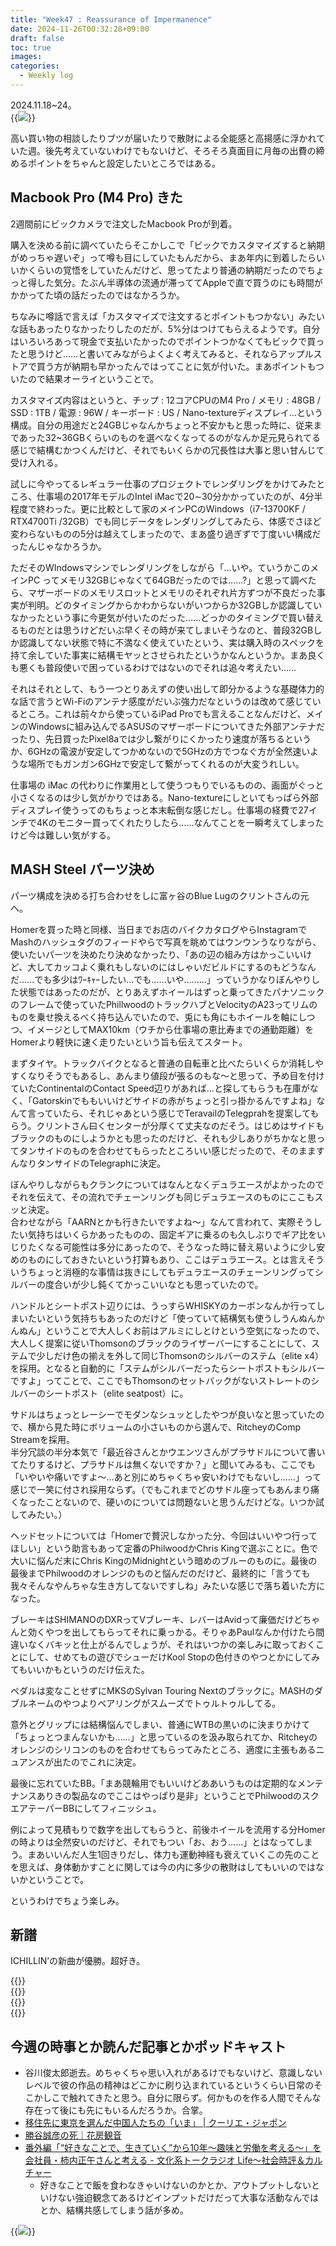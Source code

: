 ```yaml
---
title: "Week47 : Reassurance of Impermanence"
date: 2024-11-26T00:32:28+09:00
draft: false
toc: true
images:
categories:
  - Weekly log
---
```

2024.11.18~24。  
{{<image src="/images/images/241122.webp" >}}    

高い買い物の相談したりブツが届いたりで散財による全能感と高揚感に浮かれていた週。後先考えていないわけでもないけど、そろそろ真面目に月毎の出費の締めるポイントをちゃんと設定したいところではある。  

<!--more-->

## Macbook Pro (M4 Pro) きた

2週間前にビックカメラで注文したMacbook Proが到着。

購入を決める前に調べていたらそこかしこで「ビックでカスタマイズすると納期がめっちゃ遅いぞ」って噂も目にしていたもんだから、まあ年内に到着したらいいかくらいの覚悟をしていたんだけど、思ってたより普通の納期だったのでちょっと得した気分。たぶん半導体の流通が滞っててAppleで直で買うのにも時間がかかってた頃の話だったのではなかろうか。

ちなみに噂話で言えば「カスタマイズで注文するとポイントもつかない」みたいな話もあったりなかったりしたのだが、5%分はつけてもらえるようです。自分はいろいろあって現金で支払いたかったのでポイントつかなくてもビックで買ったと思うけど……と書いてみながらよくよく考えてみると、それならアップルストアで買う方が納期も早かったんではってことに気が付いた。まあポイントもついたので結果オーライということで。

カスタマイズ内容はというと、チップ : 12コアCPUのM4 Pro / メモリ : 48GB / SSD : 1TB / 電源 : 96W / キーボード : US / Nano-textureディスプレイ…という構成。自分の用途だと24GBじゃなんかちょっと不安かもと思った時に、従来まであった32~36GBくらいのものを選べなくなってるのがなんか足元見られてる感じで結構むかつくんだけど、それでもいくらかの冗長性は大事と思い甘んじて受け入れる。

試しに今やってるレギュラー仕事のプロジェクトでレンダリングをかけてみたところ、仕事場の2017年モデルのIntel iMacで20∼30分かかっていたのが、4分半程度で終わった。更に比較として家のメインPCのWindows（i7-13700KF / RTX4700Ti /32GB）でも同じデータをレンダリングしてみたら、体感でさほど変わらないものの5分は越えてしまったので、まあ盛り過ぎずで丁度いい構成だったんじゃなかろうか。

ただそのWIndowsマシンでレンダリングをしながら「…いや。ていうかこのメインPC ってメモリ32GBじゃなくて64GBだったのでは……?」と思って調べたら、マザーボードのメモリスロットとメモリのそれぞれ片方ずつが不良だった事実が判明。どのタイミングからかわからないがいつからか32GBしか認識していなかったという事に今更気が付いたのだった……どっかのタイミングで買い替えるものだとは思うけどだいぶ早くその時が来てしまいそうなのと、普段32GBしか認識してない状態で特に不満なく使えていたという、実は購入時のスペックを持て余していた事実に結構モヤッとさせられたというかなんというか。まあ良くも悪くも普段使いで困っているわけではないのでそれは追々考えたい……

それはそれとして、もう一つとりあえずの使い出して即分かるような基礎体力的な話で言うとWi-Fiのアンテナ感度がだいぶ強力だなというのは改めて感じているところ。これは前々から使っているiPad Proでも言えることなんだけど、メインのWindowsに組み込んでるASUSのマザーボードについてきた外部アンテナだったり、先日買ったPixel8aでは少し繋がりにくかったり速度が落ちるというか、6GHzの電波が安定してつかめないので5GHzの方でつなぐ方が全然速いような場所でもガンガン6GHzで安定して繋がってくれるのが大変うれしい。

仕事場の iMac の代わりに作業用として使うつもりでいるものの、画面がぐっと小さくなるのは少し気がかりではある。Nano-textureにしといてもっぱら外部ディスプレイ使うってのもちょっと本末転倒な感じだし。仕事場の経費で27インチで4Kのモニター買ってくれたりしたら……なんてことを一瞬考えてしまったけど今は難しい気がする。

## MASH Steel パーツ決め

パーツ構成を決める打ち合わせをしに富ヶ谷のBlue Lugのクリントさんの元へ。

Homerを買った時と同様、当日までお店のバイクカタログやらInstagramでMashのハッシュタグのフィードやらで写真を眺めてはウンウンうなりながら、使いたいパーツを決めたり決めなかったり、「あの辺の組み方はかっこいいけど、大してカッコよく乗れもしないのにはしゃいだビルドにするのもどうなんだ……でも多少はﾜｰｷｬｰしたい…でも……いや………」っていうかなりぼんやりした状態ではあったのだが、とりあえずホイールはずっと乗ってきたパナソニックのフレームで使っていたPhillwoodのトラックハブとVelocityのA23ってリムのものを乗せ換えるべく持ち込んでいたので、兎にも角にもホイールを軸にしつつ、イメージとしてMAX10km（ウチから仕事場の恵比寿までの通勤距離）をHomerより軽快に速く走りたいという旨も伝えてスタート。

まずタイヤ。トラックバイクとなると普通の自転車と比べたらいくらか消耗しやすくなりそうでもあるし、あんまり値段が張るのもな～と思って、予め目を付けていたContinentalのContact Speed辺りがあれば…と探してもらうも在庫がなく、「Gatorskinでももいいけどサイドの赤がちょっと引っ掛かるんですよね」なんて言っていたら、それじゃあという感じでTeravailのTelegprahを提案してもらう。クリントさん曰くセンターが分厚くて丈夫なのだそう。はじめはサイドもブラックのものにしようかとも思ったのだけど、それも少しありがちかなと思ってタンサイドのものを合わせてもらったところいい感じだったので、そのまますんなりタンサイドのTelegraphに決定。

ぼんやりしながらもクランクについてはなんとなくデュラエースがよかったのでそれを伝えて、その流れでチェーンリングも同じデュラエースのものにここもスッと決定。  
合わせながら「AARNとかも行きたいですよね～」なんて言われて、実際そうしたい気持ちはいくらかあったものの、固定ギアに乗るのも久しぶりでギア比をいじりたくなる可能性は多分にあったので、そうなった時に替え易いように少し安めのものにしておきたいという打算もあり、ここはデュラエース。とは言えそういうちょっと消極的な事情は抜きにしてもデュラエースのチェーンリングってシルバーの度合いが少し鈍くてかっこいいなとも思っていたので。

ハンドルとシートポスト辺りには、うっすらWHISKYのカーボンなんか行ってしまいたいという気持ちもあったのだけど「使っていて結構気も使うしうんぬんかんぬん」ということで大人しくお前はアルミにしとけという空気になったので、大人しく提案に従いThomsonのブラックのライザーバーにすることにして、ステムで少しだけ色の揃えを外して同じThomsonのシルバーのステム（elite x4）を採用。となると自動的に「ステムがシルバーだったらシートポストもシルバーですよ」ってことで、ここでもThomsonのセットバックがないストレートのシルバーのシートポスト（elite seatpost）に。

サドルはちょっとレーシーでモダンなシュッとしたやつが良いなと思っていたので、横から見た時にボリュームの小さいものから選んで、RitcheyのComp Streamを採用。  
半分冗談の半分本気で「最近谷さんとかウエンツさんがプラサドルについて書いてたりするけど、プラサドルは無くないですか？」と聞いてみるも、ここでも「いやいや痛いですよ～…あと別にめちゃくちゃ安いわけでもないし……」って感じで一笑に付され採用ならず。（でもこれまでどのサドル座ってもあんまり痛くなったことないので、硬いのについては問題ないと思うんだけどな。いつか試してみたい。）

ヘッドセットについては「Homerで贅沢しなかった分、今回はいいやつ行ってほしい」という助言もあって定番のPhilwoodかChris Kingで選ぶことに。色で大いに悩んだ末にChris KingのMidnightという暗めのブルーのものに。最後の最後までPhilwoodのオレンジのものと悩んだのだけど、最終的に「言うても我々そんなやんちゃな生き方してないですしね」みたいな感じで落ち着いた方になった。

ブレーキはSHIMANOのDXRってVブレーキ、レバーはAvidって廉価だけどちゃんと効くやつを出してもらってそれに乗っかる。そりゃあPaulなんか付けたら間違いなくバキッと仕上がるんでしょうが、それはいつかの楽しみに取っておくことにして、せめてもの遊びでシューだけKool Stopの色付きのやつとかにしてみてもいいかもというのだけ伝えた。

ペダルは変なことせずにMKSのSylvan Touring Nextのブラックに。MASHのダブルネームのやつよりベアリングがスムーズでトゥルトゥルしてる。

意外とグリップには結構悩んでしまい、普通にWTBの黒いのに決まりかけて「ちょっとつまんないかも……」と思っているのを汲み取られてか、Ritcheyのオレンジのシリコンのものを合わせてもらってみたところ、適度に主張もあるニュアンスが出たのでこれに決定。

最後に忘れていたBB。「まあ競輪用でもいいけどああいうものは定期的なメンテナンスありきの製品なのでここはやっぱり是非」ということでPhilwoodのスクエアテーパーBBにしてフィニッシュ。

例によって見積もりで数字を出してもらうと、前後ホイールを流用する分Homerの時よりは全然安いのだけど、それでもつい「お、おう……」とはなってしまう。まあいいんだ人生1回きりだし、体力も運動神経も衰えていくこの先のことを思えば、身体動かすことに関しては今の内に多少の散財はしてもいいのではないかということで。

というわけでちょう楽しみ。

## 新譜

ICHILLIN’の新曲が優勝。超好き。

{{<youtube wBjNEZBxPIQ >}}  
{{<youtube eCFlXhPmaBs >}}  
{{<youtube yFGsw8phPn4 >}}  
{{<youtube wou6-29aCHw >}}

## 今週の時事とか読んだ記事とかポッドキャスト

- 谷川俊太郎逝去。めちゃくちゃ思い入れがあるけでもないけど、意識しないレベルで彼の作品の精神はどこかに刷り込まれているというくらい日常のそこかしこで触れてきたと思う。自分に限らず。何かものを作る人間でそんな存在って後にも先にもいるんだろうか。合掌。
- [移住先に東京を選んだ中国人たちの「いま」 | クーリエ・ジャポン](https://courrier.jp/news/tag/longread-chinese-people-in-tokyo/)
- [勝谷誠彦の死｜花房観音](https://note.com/hanabusakannon/n/na964d926f1d0)
- [番外編「“好きなことで、生きていく”から10年～趣味と労働を考える～」を会社員・柿内正午さんと考える - 文化系トークラジオ Life～社会時評＆カルチャー](https://open.spotify.com/episode/0Hpkz6vKC2UkpcaKzUnfDJ)  
  - 好きなことで飯を食わなきゃいけないのかとか、アウトプットしないといけない強迫観念てあるけどインプットだけだって大事な活動なんではとか、結構共感してしまう話が多め。

{{<image src="/images/2024/1119_ts.webp" >}}
